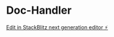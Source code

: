 # Doc-Handler

[Edit in StackBlitz next generation editor ⚡️](https://stackblitz.com/~/github.com/rasty-B/Doc-Handler)